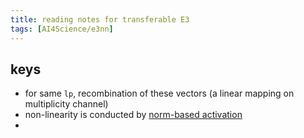 ```yaml
---
title: reading notes for transferable E3
tags: [AI4Science/e3nn]
---
```



## keys

- for same `lp`, recombination of these vectors (a linear mapping on multiplicity channel)
- non-linearity is conducted by [norm-based activation](https://docs.e3nn.org/en/latest/api/nn/nn_normact.html)
- 


